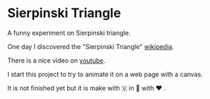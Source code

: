 # Sierpinski Triangle

A funny experiment on Sierpinski triangle.  

One day I discovered the "Sierpinski Triangle" <a href="https://en.wikipedia.org/wiki/Sierpi%C5%84ski_triangle" target="_blank">wikipedia</a>.  

There is a nice video on <a href="https://www.youtube.com/watch?v=IGlGvSXkRGI" target="_blank">youtube</a>.  

I start this project to try to animate it on a web page with a canvas.  

It is not finished yet but it is make with 🇻 in 🐧 with ❤️  .
